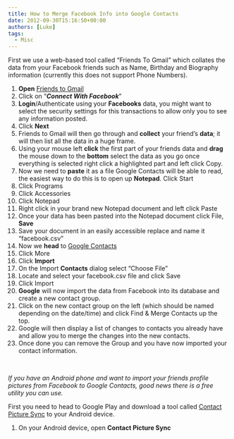 ```yaml
---
title: How to Merge Facebook Info into Google Contacts
date: 2012-09-30T15:16:50+00:00
authors: [Luke]
tags:
  - Misc
---
```

First we use a web-based tool called “Friends To Gmail” which collates the data from your Facebook friends such as Name, Birthday and Biography information (currently this does not support Phone Numbers).

<ol start="1">
  <li>
    <strong>Open</strong> <a title="Friends To Gmail" href="http://www.friendstogmail.com/" target="_blank">Friends to Gmail</a>
  </li>
  <li>
    Click on “<strong><em>Connect With Facebook</em></strong>”
  </li>
  <li>
    <strong>Login</strong>/Authenticate using your <strong>Facebooks</strong> data, you might want to select the security settings for this transactions to allow only you to see any information posted.
  </li>
  <li>
    Click <strong>Next</strong>
  </li>
  <li>
    Friends to Gmail will then go through and <strong>collect</strong> your friend’s <strong>data</strong>; it will then list all the data in a huge frame.
  </li>
  <li>
    Using your mouse left <strong>click</strong> the first part of your friends data and <strong>drag</strong> the mouse down to the <strong>bottom</strong> select the data as you go once everything is selected right click a highlighted part and left click Copy.
  </li>
  <li>
    Now we need to <strong>paste</strong> it as a file Google Contacts will be able to read, the easiest way to do this is to open up <strong>Notepad</strong>. Click Start
  </li>
  <li>
    Click Programs
  </li>
  <li>
    Click Accessories
  </li>
  <li>
    Click Notepad
  </li>
  <li>
    Right click in your brand new Notepad document and left click Paste
  </li>
  <li>
    Once your data has been pasted into the Notepad document click File, <strong>Save</strong>
  </li>
  <li>
    Save your document in an easily accessible replace and name it “facebook.csv”
  </li>
  <li>
    Now we <strong>head</strong> to <a title="Google Contacts" href="http://www.google.com/contacts/" target="_blank">Google Contacts</a>
  </li>
  <li>
    Click More
  </li>
  <li>
    Click <strong>Import</strong>
  </li>
  <li>
    On the Import <strong>Contacts</strong> dialog select “Choose File”
  </li>
  <li>
    Locate and select your facebook.csv file and click Save
  </li>
  <li>
    Click Import
  </li>
  <li>
    <strong>Google</strong> will now import the data from Facebook into its database and create a new contact group.
  </li>
  <li>
    Click on the new contact group on the left (which should be named depending on the date/time) and click Find & Merge Contacts up the top.
  </li>
  <li>
    Google will then display a list of changes to contacts you already have and allow you to merge the changes into the new contacts.
  </li>
  <li>
    Once done you can remove the Group and you have now imported your contact information.
  </li>
</ol>

&nbsp;

_If you have an Android phone and want to import your friends profile pictures from Facebook to Google Contacts, good news there is a free utility you can use._

First you need to head to Google Play and download a tool called <a title="Contact Picture Sync" href="https://play.google.com/store/apps/details?id=heinrisch.contact.picture.sync&hl=en" target="_blank">Contact Picture Sync</a> to your Android device.

<ol start="1">
  <li>
    On your Android device, open <strong>Contact Picture Sync</strong>
  </li>
</ol>